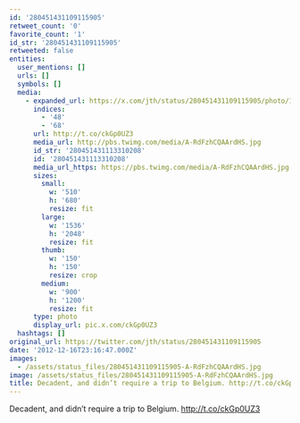 ```yaml
---
id: '280451431109115905'
retweet_count: '0'
favorite_count: '1'
id_str: '280451431109115905'
retweeted: false
entities:
  user_mentions: []
  urls: []
  symbols: []
  media:
    - expanded_url: https://x.com/jth/status/280451431109115905/photo/1
      indices:
        - '48'
        - '68'
      url: http://t.co/ckGp0UZ3
      media_url: http://pbs.twimg.com/media/A-RdFzhCQAArdHS.jpg
      id_str: '280451431113310208'
      id: '280451431113310208'
      media_url_https: https://pbs.twimg.com/media/A-RdFzhCQAArdHS.jpg
      sizes:
        small:
          w: '510'
          h: '680'
          resize: fit
        large:
          w: '1536'
          h: '2048'
          resize: fit
        thumb:
          w: '150'
          h: '150'
          resize: crop
        medium:
          w: '900'
          h: '1200'
          resize: fit
      type: photo
      display_url: pic.x.com/ckGp0UZ3
  hashtags: []
original_url: https://twitter.com/jth/status/280451431109115905
date: '2012-12-16T23:16:47.000Z'
images:
  - /assets/status_files/280451431109115905-A-RdFzhCQAArdHS.jpg
image: /assets/status_files/280451431109115905-A-RdFzhCQAArdHS.jpg
title: Decadent, and didn’t require a trip to Belgium. http://t.co/ckGp0UZ3
---
```


Decadent, and didn’t require a trip to Belgium. http://t.co/ckGp0UZ3